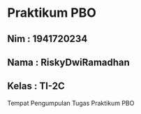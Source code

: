 # Praktikum PBO
## Nim    : 1941720234
## Nama   : RiskyDwiRamadhan
## Kelas  : TI-2C
Tempat Pengumpulan Tugas Praktikum PBO 
